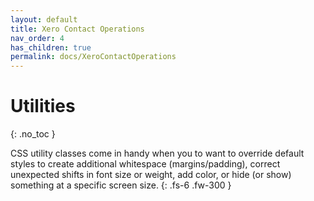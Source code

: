```yaml
---
layout: default
title: Xero Contact Operations
nav_order: 4
has_children: true
permalink: docs/XeroContactOperations
---
```


# Utilities
{: .no_toc }

CSS utility classes come in handy when you to want to override default styles to create additional whitespace (margins/padding), correct unexpected shifts in font size or weight, add color, or hide (or show) something at a specific screen size.
{: .fs-6 .fw-300 }
